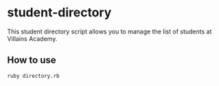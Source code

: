 # student-directory

This student directory script allows you to manage the list of students at Villains Academy.

## How to use
``` shell
ruby directory.rb
```